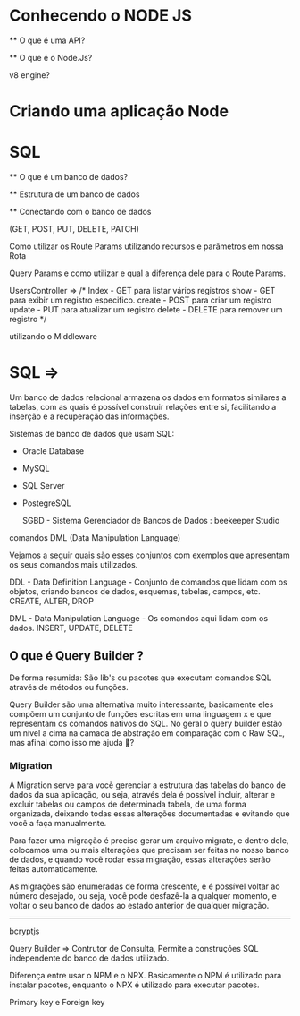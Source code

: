 # Conhecendo o NODE JS
** O que é uma API?

** O que é o Node.Js?

v8 engine?

# Criando uma aplicação Node


# SQL
** O que é um banco de dados?

** Estrutura de um banco de dados

** Conectando com o banco de dados



(GET, POST, PUT, DELETE, PATCH)

Como utilizar os Route Params utilizando recursos e parâmetros em nossa Rota

Query Params e como utilizar e qual a diferença dele para o Route Params.



UsersController =>
/* 
   Index - GET para listar vários registros
   show - GET para exibir um registro especifico.
   create - POST para criar um registro
   update - PUT para atualizar um registro
   delete - DELETE para remover um registro 
 */


 utilizando o Middleware

  <!-- linguagem padrão para banco de dados relacionais -->
 # SQL =>
  Um banco de dados relacional armazena os dados em formatos similares a tabelas, com as quais é possível construir relações entre si, facilitando a inserção e a recuperação das informações.

Sistemas de banco de dados que usam SQL:
- Oracle Database
- MySQL
- SQL Server
- PostegreSQL

  SGBD - Sistema Gerenciador de Bancos de Dados
  : beekeeper Studio

comandos DML (Data Manipulation Language)

Vejamos a seguir quais são esses conjuntos com exemplos que apresentam os seus comandos mais utilizados.

DDL - Data Definition Language - Conjunto de comandos que lidam com os objetos, criando bancos de dados, esquemas, tabelas, campos, etc.
CREATE, ALTER, DROP

DML - Data Manipulation Language - Os comandos aqui lidam com os dados.
INSERT, UPDATE, DELETE

## O que é Query Builder ?
De forma resumida: São lib's ou pacotes que executam comandos SQL através de métodos ou funções.

Query Builder são uma alternativa muito interessante, basicamente eles compõem um conjunto de funções escritas em uma linguagem x e que representam os comandos nativos do SQL. No geral o query builder estão um nível a cima na camada de abstração em comparação com o Raw SQL, mas afinal como isso me ajuda 🤔?

### Migration 
A Migration serve para vocẽ gerenciar a estrutura das tabelas do banco de dados da sua aplicação, ou seja, através dela é possível incluir, alterar e excluir tabelas ou campos de determinada tabela, de uma forma organizada, deixando todas essas alterações documentadas e evitando que você a faça manualmente.

Para fazer uma migração é preciso gerar um arquivo migrate, e dentro dele, colocamos uma ou mais alterações que precisam ser feitas no nosso banco de dados, e quando vocẽ rodar essa migração, essas alterações serão feitas automaticamente.

As migrações são enumeradas de forma crescente, e é possível voltar ao número desejado, ou seja, você pode desfazê-la a qualquer momento, e voltar o seu banco de dados ao estado anterior de qualquer migração.

___


bcryptjs

Query Builder => Contrutor de Consulta, Permite a construções
SQL independente do banco de dados utilizado.

Diferença entre usar o NPM e o NPX. Basicamente o NPM é utilizado para instalar pacotes, enquanto o NPX é utilizado para executar pacotes.

Primary key e Foreign key